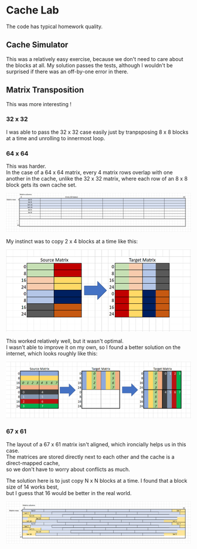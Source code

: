 # Cache Lab

The code has typical homework quality.

## Cache Simulator

This was a relatively easy exercise, because we don't need to care about the blocks at all.
My solution passes the tests, although I wouldn't be surprised if there was an off-by-one error in there.

## Matrix Transposition

This was more interesting !

### 32 x 32

I was able to pass the 32 x 32 case easily just by tranpsposing 8 x 8 blocks at a time and unrolling to innermost loop.

### 64 x 64

This was harder.<br>
In the case of a 64 x 64 matrix, every 4 matrix rows overlap with one another in the cache,
unlike the 32 x 32 matrix, where each row of an 8 x 8 block gets its own cache set.

![64 x 64 Layout](images/64_64_layout.png)

My instinct was to copy 2 x 4 blocks at a time like this:

![My Solution](images/4_2.png)

This worked relatively well, but it wasn't optimal.<br>
I wasn't able to improve it on my own, so I found a better solution on the internet, which looks roughly like this:

![Better Solution](images/OP.png)

### 67 x 61

The layout of a 67 x 61 matrix isn't aligned, which ironcially helps us in this case.<br>
The matrices are stored directly next to each other and the cache is a direct-mapped cache,<br>
so we don't have to worry about conflicts as much.

The solution here is to just copy N x N blocks at a time. I found that a block size of 14 works best,<br>
but I guess that 16 would be better in the real world.

![67 x 61 Layout](images/67_61_layout.png)
